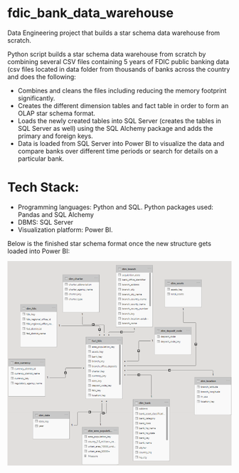 # fdic_bank_data_warehouse
Data Engineering project that builds a star schema data warehouse from scratch. 

Python script builds a star schema data warehouse from scratch by combining several CSV files containing 5 years of FDIC public banking data (csv files located in data folder from thousands of banks across the country and does the following:

- Combines and cleans the files including reducing the memory footprint significantly.
- Creates the different dimension tables and fact table in order to form an OLAP star schema format.  
- Loads the newly created tables into SQL Server (creates the tables in SQL Server as well) using the SQL Alchemy package and adds the primary and foreign keys.    
- Data is loaded from SQL Server into Power BI to visualize the data and compare banks over different time periods or search for details on a particular bank.  

 # Tech Stack:
- Programming languages:  Python and SQL.  Python packages used:  Pandas and SQL Alchemy
- DBMS:  SQL Server
- Visualization platform:  Power BI.  

Below is the finished star schema format once the new structure gets loaded into Power BI:

![](/Star%20Schema.PNG)



